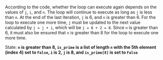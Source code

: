 According to the code, whether the loop can execute again depends on the values of `j`, `i`, and `n`. The loop will continue to execute as long as `j` is less than `n`. At the end of the last iteration, `j` is 6, and `n` is greater than 6. For the loop to execute one more time, `j` must be updated to the next value calculated by `j = j + i`, which will be `j = 6 + 2 = 8`. Since `n` is greater than 6, it must also be ensured that `n` is greater than 8 for the loop to execute one more time.

State: **`n` is greater than 8, `is_prime` is a list of length `n` with the 5th element (index 4) set to `False`, `i` is 2, `j` is 8, and `is_prime[8]` is set to `False`**